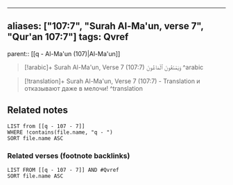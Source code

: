 
---
aliases: ["107:7", "Surah Al-Ma'un, verse 7", "Qur'an 107:7"]
tags: Qvref
---

parent:: [[q - Al-Ma'un (107)|Al-Ma'un]]

> [!arabic]+ Surah Al-Ma'un, Verse 7 (107:7)
> <span class="quran-arabic">وَيَمْنَعُونَ ٱلْمَاعُونَ</span>
^arabic

> [!translation]+ Surah Al-Ma'un, Verse 7 (107:7) - Translation
> и отказывают даже в мелочи!
^translation



## Related notes
```dataview
LIST from [[q - 107 - 7]]
WHERE !contains(file.name, "q - ")
SORT file.name ASC
```

### Related verses (footnote backlinks)
```dataview
LIST FROM [[q - 107 - 7]] AND #Qvref
SORT file.name ASC
```

